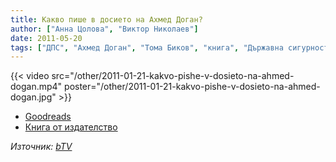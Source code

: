 ```yaml
---
title: Какво пише в досието на Ахмед Доган?
author: ["Анна Цолова", "Виктор Николаев"]
date: 2011-05-20
tags: ["ДПС", "Ахмед Доган", "Тома Биков", "книга", "Държавна сигурност"]
---
```


{{< video src="/other/2011-01-21-kakvo-pishe-v-dosieto-na-ahmed-dogan.mp4" poster="/other/2011-01-21-kakvo-pishe-v-dosieto-na-ahmed-dogan.jpg" >}}

- [Goodreads](https://www.goodreads.com/book/show/24342559)
- [Книга от издателство](https://www.milleniumbg.eu/books/204-dosieto-na-dogan)

*Източник: [bTV](https://www.btv.bg/1706809875-Kakvo_pishe_v_dosieto_na_Ahmed_Dogan.html)*
